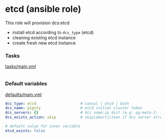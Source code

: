 # etcd (ansible role)

This role will provision dcs:etcd

* install etcd according to `dcs_type` (etcd)
* cleaning existing etcd instance
* create fresh new etcd instance


### Tasks

[tasks/main.yml](tasks/main.yml)

```yaml
```

### Default variables

[defaults/main.yml](defaults/main.yml)

```yaml
dcs_type: etcd                    # consul | etcd | both
dcs_name: pigsty                  # etcd initial cluster token
dcs_servers: {}                   # dcs name:ip dict (e.g: pg-meta-1: 10.10.10.10)
dcs_exists_action: skip           # skip|abort|clean if dcs server already exists

# default value for inner variable
etcd_exists: false
```